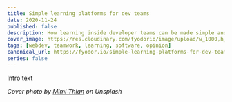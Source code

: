```yaml
---
title: Simple learning platforms for dev teams
date: 2020-11-24
published: false
description: How learning inside developer teams can be made simple and personalized 
cover_image: https://res.cloudinary.com/fyodorio/image/upload/w_1000,h_420,c_fill,g_auto,q_auto,f_auto/v1603432199/simple-learning-platform_x1ob8h.jpg
tags: [webdev, teamwork, learning, software, opinion]
canonical_url: https://fyodor.io/simple-learning-platforms-for-dev-teams/
series: false
---
```


Intro text

_Cover photo by [Mimi Thian](https://unsplash.com/@mimithian) on Unsplash_
